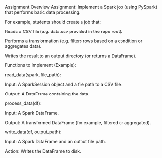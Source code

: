 Assignment Overview
Assignment:
Implement a Spark job (using PySpark) that performs basic data processing. 

For example, students should create a job that:

Reads a CSV file (e.g. data.csv provided in the repo root).

Performs a transformation (e.g. filters rows based on a condition or aggregates data).

Writes the result to an output directory (or returns a DataFrame).

Functions to Implement (Example):

read_data(spark, file_path):

Input: A SparkSession object and a file path to a CSV file.

Output: A DataFrame containing the data.

process_data(df):

Input: A Spark DataFrame.

Output: A transformed DataFrame (for example, filtered or aggregated).

write_data(df, output_path):

Input: A Spark DataFrame and an output file path.

Action: Writes the DataFrame to disk.
